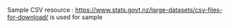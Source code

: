 Sample CSV resource : https://www.stats.govt.nz/large-datasets/csv-files-for-download/
is used for sample
